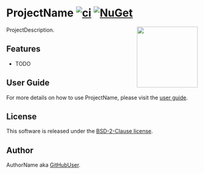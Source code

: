 # ProjectName [![ci](https://github.com/GitHubUser/ProjectName/actions/workflows/ci.yml/badge.svg)](https://github.com/GitHubUser/ProjectName/actions/workflows/ci.yml) [![NuGet](https://img.shields.io/nuget/v/ProjectName.svg)](https://www.nuget.org/packages/ProjectName/)

<img align="right" width="160px" height="160px" src="https://raw.githubusercontent.com/GitHubUser/ProjectName/main/img/ProjectName.png">

ProjectDescription.

## Features

- TODO

## User Guide

For more details on how to use ProjectName, please visit the [user guide](https://github.com/GitHubUser/ProjectName/blob/main/doc/readme.md).

## License

This software is released under the [BSD-2-Clause license](https://opensource.org/licenses/BSD-2-Clause). 

## Author

AuthorName aka [GitHubUser](UserHomeUrl).
